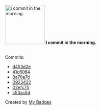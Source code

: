 <img src="https://my-badges.github.io/my-badges/morning-commits.png" alt="I commit in the morning." title="I commit in the morning." width="128">
<strong>I commit in the morning.</strong>
<br><br>

Commits:

- <a href="https://github.com/yeskunall/dotfiles/commit/d453d2e6dbb1d1bce0d9c9111d44b0b5b88dbae3">d453d2e</a>
- <a href="https://github.com/yeskunall/dotfiles/commit/41c6064c0956b79d34dcda43ff8552ef91bffa60">41c6064</a>
- <a href="https://github.com/yeskunall/astro-umami/commit/8a70a7daa97943dbd7376c4f8f399b8f1a14d75a">8a70a7d</a>
- <a href="https://github.com/yeskunall/astro-umami/commit/0923422135ab7adb9b12c5cfc7aea6df74b1f1a7">0923422</a>
- <a href="https://github.com/yeskunall/astro-umami/commit/02efc754574b895e4efae74b2bf70956885b0361">02efc75</a>
- <a href="https://github.com/yeskunall/astro-umami/commit/c53ac5d3aa428a398aae8cb6f269042aa757a6ab">c53ac5d</a>


Created by <a href="https://github.com/my-badges/my-badges">My Badges</a>